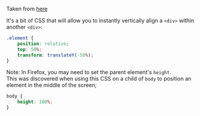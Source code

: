 Taken from [here](http://zerosixthree.se/vertical-align-anything-with-just-3-lines-of-css/)

It's a bit of CSS that will allow you to instantly vertically align a `<div>` within another `<div>`:

```css
.element {
    position: relative;
    top: 50%;
    transform: translateY(-50%);
}
```

Note: In Firefox, you may need to set the parent element's `height`.  
This was discovered when using this CSS on a child of `body` to position an element in the middle of the screen;

```css
body {
    height: 100%;
}
```
